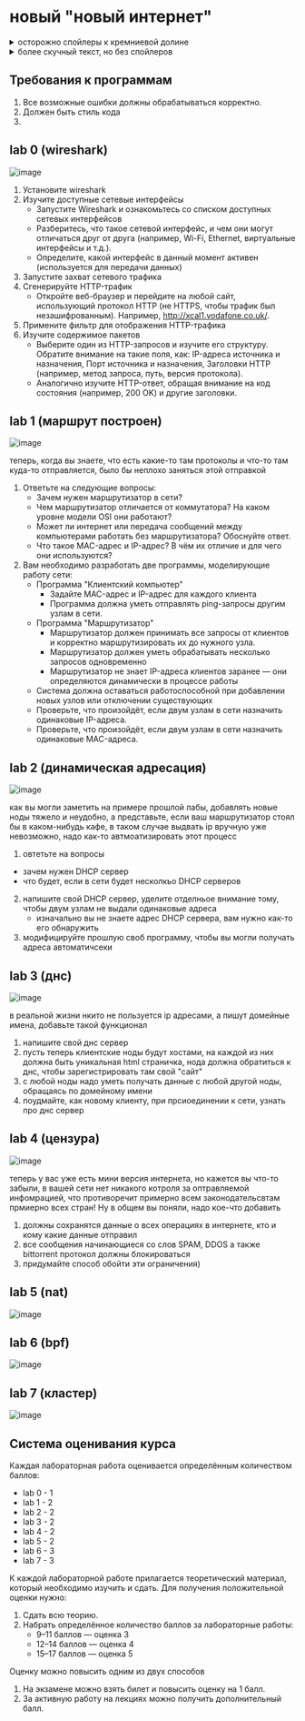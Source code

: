# новый "новый интернет"


<details>
  <summary>осторожно спойлеры к кремниевой долине</summary>
  <p>как вы помните(ну, если смотрели, конечно) ребята пытались созать новый интернет, но он оказался слишком крутым, да настолько, что научился решать NP задачу за полиномиальное время (ну они же туда пркирепили нейросеть, чему вы удивлятесь????)</p>
</details>

<details>
  <summary>более скучный текст, но без спойлеров </summary>
  <p> в этом семестре вам надо будет написать несколкьо программ, эмулирующих реальный интернет и принципы его работы </p>
</details>

## Требования к программам
1) Все возможные ошибки должны обрабатываться корректно.
2) Должен быть стиль кода
3) 

## lab 0 (wireshark)

  ![image](https://github.com/user-attachments/assets/dffb848e-74b8-47c7-84fb-1fb6d54fe27d)


  1) Установите wireshark
  2) Изучите доступные сетевые интерфейсы
      - Запустите Wireshark и ознакомьтесь со списком доступных сетевых интерфейсов
      - Разберитесь, что такое сетевой интерфейс, и чем они могут отличаться друг от друга (например, Wi-Fi, Ethernet, виртуальные интерфейсы и т.д.).
      - Определите, какой интерфейс в данный момент активен (используется для передачи данных)
  3) Запустите захват сетевого трафика
  4) Сгенерируйте HTTP-трафик
      - Откройте веб-браузер и перейдите на любой сайт, использующий протокол HTTP (не HTTPS, чтобы трафик был незашифрованным). Например, http://xcal1.vodafone.co.uk/.
  5) Примените фильтр для отображения HTTP-трафика
  6) Изучите содержимое пакетов
      - Выберите один из HTTP-запросов и изучите его структуру. Обратите внимание на такие поля, как: IP-адреса источника и назначения, Порт источника и назначения, Заголовки HTTP (например, метод запроса, путь, версия протокола).
      - Аналогично изучите HTTP-ответ, обращая внимание на код состояния (например, 200 OK) и другие заголовки.


## lab 1 (маршрут построен)

![image](https://github.com/user-attachments/assets/8361564a-221e-4fa6-a052-5ec501d26d15)

теперь, когда вы знаете, что есть какие-то там протоколы и что-то там куда-то отправляется, было бы неплохо заняться этой отправкой 

1) Ответьте на следующие вопросы:
    - Зачем нужен маршрутизатор в сети?
    - Чем маршрутизатор отличается от коммутатора? На каком уровне модели OSI они работают?
    - Может ли интернет или передача сообщений между компьютерами работать без маршрутизатора? Обоснуйте ответ.
    - Что такое MAC-адрес и IP-адрес? В чём их отличие и для чего они используются?
2) Вам необходимо разработать две программы, моделирующие работу сети:
    -  Программа "Клиентский компьютер"
        - Задайте MAC-адрес и IP-адрес для каждого клиента
        - Программа должна уметь отправлять ping-запросы другим узлам в сети.
    -  Программа "Маршрутизатор"
        - Маршрутизатор должен принимать все запросы от клиентов и корректно маршрутизировать их до нужного узла.
        - Маршрутизатор должен уметь обрабатывать несколько запросов одновременно
        - Маршрутизатор не знает IP-адреса клиентов заранее — они определяются динамически в процессе работы
    - Система должна оставаться работоспособной при добавлении новых узлов или отключении существующих
    - Проверьте, что произойдёт, если двум узлам в сети назначить одинаковые IP-адреса.
    - Проверьте, что произойдёт, если двум узлам в сети назначить одинаковые MAC-адреса.

## lab 2 (динамическая адресация)

![image](https://github.com/user-attachments/assets/8c09eee8-f2d3-4526-925d-bb97fef85b31)


как вы могли заметить на примере прошлой лабы, добавлять новые ноды тяжело и неудобно, а представьте, если ваш маршрутизатор стоял бы в каком-нибудь кафе, в таком случае выдвать ip вручную уже невозможно,
надо как-то автмоатизировать этот процесс

1) овтетьте на вопросы
- зачем нужен DHCP сервер
- что будет, если в сети будет несколкьо DHCP серверов
  
2) напишите свой DHCP сервер, уделите отделньое внимание тому, чтобы двум узлам не выдали одинаковые адреса
   - изначально вы не знаете адрес DHCP сервера, вам нужно как-то его обнаружить
3) модифицируйте прошлую своб программу, чтобы вы могли получать адреса автоматичсеки 

## lab 3 (днс)

![image](https://github.com/user-attachments/assets/7f219568-1c62-47ad-857b-0e9b37cdb41c)



в реальной жизни нкито не пользуется ip  адресами, а пишут домейные имена, добавьте такой функционал
 1) напишите свой днс сервер  
 2) пусть теперь клиентские ноды будут хостами, на каждой из них должна быть уникальная html страничка, нода должна обратиться к днс, чтобы зарегистрировать там свой "сайт"
 3) с любой ноды надо уметь получать данные с любой другой ноды, обращаясь по домейному имени  
 4) поудмайте, как новому клиенту, при прсиоединении к сети, узнать про днс сервер
     
## lab 4 (цензура)

![image](https://github.com/user-attachments/assets/61e9fae3-0f3a-45b0-8c96-d28297672f84)

теперь у вас уже есть мини версия интернета, но кажется вы что-то забыли, в вашей сети нет никакого котроля за оптравляемой инфомрацией, что противоречит примерно всем законодательсвтам прмиерно всех стран! Ну в общем вы поняли, надо кое-что добавить

1) должны сохранятся данные о всех операциях в интернете, кто и кому какие данные отправил
2) все сообщения начинающиеся со слов SPAM, DDOS а также bittorrent протокол должны блокироваться
3) придумайте способ обойти эти ограничения) 

## lab 5 (nat)

![image](https://github.com/user-attachments/assets/607a7965-5136-42ed-9da8-11e81a82f3ca)



## lab 6 (bpf)
![image](https://github.com/user-attachments/assets/91bbf314-7fd4-486e-8f45-75ebb7c8d943)


## lab 7 (кластер)

![image](https://github.com/user-attachments/assets/d5de62c4-5090-4ad7-a858-b29f8b34fbf4)


## Система оценивания курса

Каждая лабораторная работа оценивается определённым количеством баллов:

- lab 0 - 1
- lab 1 - 2
- lab 2 - 2
- lab 3 - 2
- lab 4 - 2
- lab 5 - 2
- lab 6 - 3
- lab 7 - 3

К каждой лабораторной работе прилагается теоретический материал, который необходимо изучить и сдать. Для получения положительной оценки нужно:
1) Сдать всю теорию.
2) Набрать определённое количество баллов за лабораторные работы:
   - 9–11 баллов — оценка 3
   - 12–14 баллов — оценка 4
   - 15–17 баллов — оценка 5

Оценку можно повысить одним из двух способов
1) На экзамене можно взять билет и повысить оценку на 1 балл.
2) За активную работу на лекциях можно получить дополнительный балл.
